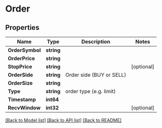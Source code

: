 # Order

## Properties
Name | Type | Description | Notes
------------ | ------------- | ------------- | -------------
**OrderSymbol** | **string** |  | 
**OrderPrice** | **string** |  | 
**StopPrice** | **string** |  | [optional] 
**OrderSide** | **string** | Order side (BUY or SELL) | 
**OrderSize** | **string** |  | 
**Type** | **string** | order type (e.g. limit)  | 
**Timestamp** | **int64** |  | 
**RecvWindow** | **int32** |  | [optional] 

[[Back to Model list]](../README.md#documentation-for-models) [[Back to API list]](../README.md#documentation-for-api-endpoints) [[Back to README]](../README.md)


